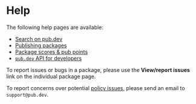 # Help

The following help pages are available:

 - [Search on pub.dev](/help/search)
 - [Publishing packages](/help/publishing)
 - [Package scores & pub points](/help/scoring)
 - [`pub.dev` API for developers](/help/api)

To report issues or bugs in a package, please use the
**View/report issues** link on the individual package page.

To report concerns over potential [policy issues](/policy),
please send an email to `support@pub.dev`.
